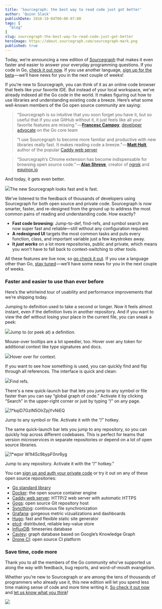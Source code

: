 ```yaml
---
title: 'Sourcegraph: the best way to read code just got better'
author: 'Quinn Slack'
publishDate: 2016-10-04T00:00-07:00
tags: [
  "blog"
]
slug: sourcegraph-the-best-way-to-read-code-just-got-better
heroImage: https://about.sourcegraph.com/sourcegraph-mark.png
published: true
---
```




Today, we’re announcing a new edition of [Sourcegraph](https://sourcegraph.com) that makes it even faster and easier to answer your everyday programming questions. If you code in Go, [check it out now](https://sourcegraph.com/github.com/golang/go/-/blob/src/net/http/request.go#L690). If you use another language, [sign up for the beta](https://sourcegraph.com/beta) — we’ll have news for you in the next couple of weeks!

If you’re new to Sourcegraph, you can think of it as an online code browser that feels like your favorite IDE. But instead of your local workspace, we’ve already indexed all the Go code in the world. It makes figuring out how to use libraries and understanding existing code a breeze. Here’s what some well-known members of the Go open source community are saying:

> “Sourcegraph is so intuitive that you soon forget you have it, but so useful that if you use GitHub without it, it just feels like all your favorite features are missing.” — [**Francesc Campoy**](https://twitter.com/francesc), [developer advocate](https://talks.golang.org/2016/state-of-go.slide#1) on the Go core team

> “I use Sourcegraph to become more familiar and productive with new libraries really fast. It makes reading code a breeze.” — [**Matt Holt**](https://twitter.com/mholt6), author of the popular [Caddy web server](https://caddyserver.com/)

> “Sourcegraph’s Chrome extension has become indispensable for browsing open source code.” — [**Alan Shreve**](https://twitter.com/inconshreveable), creator of [ngrok](https://ngrok.com/) and [equinox.io](https://equinox.io/)

And today, it gets even better.

[![](https://cdn-images-1.medium.com/max/1000/1*2z6i2J80rgW2he1LkNECBg.png)](https://sourcegraph.com/github.com/golang/go/-/blob/src/net/http/request.go#L690)The new Sourcegraph looks fast and is fast.

We’ve listened to the feedback of thousands of developers using Sourcegraph for both open source and private code. Sourcegraph is now smarter, faster, and re-designed from the ground up to address the most common pains of reading and understanding code. How exactly?

*   **Fast code browsing**: Jump-to-def, find-refs, and symbol search are now super fast and reliable—still without any configuration required.
*   **A redesigned UI** targets the most common tasks and puts every function, class, and important variable just a few keystrokes away.
*   **It _just works_** on a lot more repositories, public and private, which means you won’t have to fall back to context-switching to other tools.

All these features are live now, so [go check it out](https://sourcegraph.com). If you use a language other than Go, [stay tuned](https://sourcegraph.com/beta) — we’ll have some news for you in the next couple of weeks.

### Faster and easier to use than ever before

Here’s the whirlwind tour of usability and performance improvements that we’re shipping today.

Jumping to definition used to take a second or longer. Now it feels almost instant, even if the definition lives in another repository. And if you want to view the def without losing your place in the current file, you can sneak a peek:

[![](https://cdn-images-1.medium.com/max/1000/1*YKL6ATBcOKIDiXYUsUdGEQ.png)](https://sourcegraph.com/github.com/golang/go/-/blob/src/net/http/request.go#L690)Jump to (or peek at) a definition.

Mouse-over tooltips are a lot speedier, too. Hover over any token for additional context like type signatures and docs.

[![](https://cdn-images-1.medium.com/max/1000/1*Vk6X1iUny_jkuspHJNkiAw.png)](https://sourcegraph.com/github.com/golang/go/-/blob/src/net/http/request.go#L690)Hover over for context.

If you want to see how something is used, you can quickly find and flip through all references. The interface is quick and clean:

[![](https://cdn-images-1.medium.com/max/1000/1*e31UMNeXH2iZjneS2bbUkg.png)](https://sourcegraph.com/github.com/golang/go/-/blob/src/net/http/request.go#L690)Find refs.

There's a new quick-launch bar that lets you jump to any symbol or file faster than you can say “global graph of code.” Activate it by clicking “Search” in the upper-right corner or just by typing “/” on any page.

![1*kqiD7GzlN5OIrZpjYvNiEQ](//images.contentful.com/le3mxztn6yoo/5gZ2HHuMMMuKgO0muUoWE2/dace479f83af5083e4cd5d8ac1e026ad/1_kqiD7GzlN5OIrZpjYvNiEQ.png)

Jump to any symbol or file. Activate it with the “/” hotkey.

The same quick-launch bar lets you jump to any repository, so you can quickly hop across different codebases. This is perfect for teams that version microservices in separate repositories or depend on a lot of open source libraries.

![1*wpxr W1t4Sc9bypF0nr6yg](//images.contentful.com/le3mxztn6yoo/6wM2TW2kRa6SUSmouqgk86/0750c5b9ada72248f3171d40d8fc26a3/1_wpxr_W1t4Sc9bypF0nr6yg.png)

Jump to any repository. Activate it with the “/” hotkey."

You can [sign up and auth your private code](https://sourcegraph.com/join) or try it out on any of these open source repositories:

*   [Go standard library](https://sourcegraph.com/github.com/golang/go/-/blob/src/fmt/print.go#L189)
*   [Docker](https://sourcegraph.com/github.com/docker/docker/-/blob/cmd/docker/docker.go#L68): the open source container engine
*   [Caddy web server](https://sourcegraph.com/github.com/mholt/caddy/-/blob/caddy.go#L773:6): HTTP/2 web server with automatic HTTPS
*   [Gogs](https://sourcegraph.com/github.com/gogits/gogs/-/blob/models/repo.go#L153:6): open source Git repository host
*   [Syncthing](https://sourcegraph.com/github.com/syncthing/syncthing/-/blob/cmd/syncthing/main.go#L283): continuous file synchronization
*   [Grafana](https://sourcegraph.com/github.com/grafana/grafana/-/blob/pkg/cmd/grafana-cli/main.go): gorgeous metric vizualizations and dashboards
*   [Hugo](https://sourcegraph.com/github.com/spf13/hugo/-/blob/main.go#L24): fast and flexible static site generator
*   [etcd](https://sourcegraph.com/github.com/coreos/etcd/-/blob/etcdserver/v3_server.go#L145): distributed, reliable key-value store
*   [InfluxDB](https://sourcegraph.com/github.com/influxdata/influxdb/-/blob/cmd/influx/main.go#L36): timeseries database
*   [Cayley](https://sourcegraph.com/github.com/cayleygraph/cayley/-/blob/cmd/cayley/cayley.go#L155): graph database based on Google’s Knowledge Graph
*   [Drone CI](https://sourcegraph.com/github.com/drone/drone/-/blob/client/client.go#L11): open source CI platform

### Save time, code more

Thank you to all the members of the Go community who’ve supported us along the way with feedback, bug reports, and word-of-mouth evangelism.

Whether you’re new to Sourcegraph or are among the tens of thousands of programmers who already use it, this new edition will let you spend less time making sense of code and more time writing it. [So check it out now](https://sourcegraph.com/github.com/golang/go/-/blob/src/bytes/buffer.go#L17) and [let us know what you think](https://twitter.com/srcgraph)!

[![](https://cdn-images-1.medium.com/max/800/1*Hw9u6TmGEpKxyBW_WApmrw.png)](https://sourcegraph.com)
